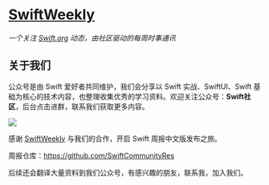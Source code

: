 # [SwiftWeekly]()

*一个关注 [Swift.org](https://swift.org) 动态，由社区驱动的每周时事通讯*

## 关于我们

公众号是由 Swift 爱好者共同维护，我们会分享以 Swift 实战、SwiftUI、Swift 基础为核心的技术内容，也整理收集优秀的学习资料。欢迎关注公众号：**Swift社区**，后台点击进群，联系我们获取更多内容。


![](https://files.mdnice.com/user/17787/feeae00d-c91a-42d1-891f-111552cd57a1.png)


感谢 [SwiftWeekly](https://github.com/SwiftWeekly/swiftweekly.github.io) 与我们的合作，开启 Swift 周报中文版发布之旅。

周报仓库：https://github.com/SwiftCommunityRes

后续还会翻译大量资料到我们公众号，有感兴趣的朋友，联系我，加入我们。
